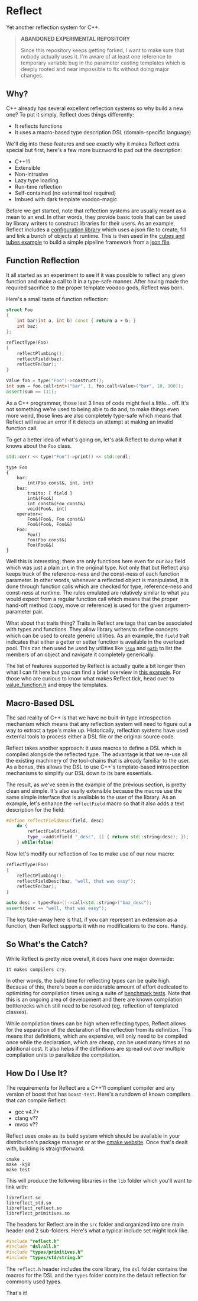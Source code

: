 # Reflect #

Yet another reflection system for C++.

> **ABANDONED EXPERIMENTAL REPOSITORY**
>
> Since this repository keeps getting forked, I want to make sure that nobody
> actually uses it. I'm aware of at least one reference to temporary variable
> bug in the parameter casting templates which is deeply rooted and near
> impossible to fix without doing major changes.


## Why? ##

C++ already has several excellent reflection systems so why build a new one? To
put it simply, Reflect does things differently:

* It reflects functions
* It uses a macro-based type description DSL (domain-specific language)

We'll dig into these features and see exactly why it makes Reflect extra special
but first, here's a few more buzzword to pad out the description:

* C++11
* Extensible
* Non-intrusive
* Lazy type loading
* Run-time reflection
* Self-contained (no external tool required)
* Imbued with dark template voodoo-magic

Before we get started, note that reflection systems are usually meant as a mean
to an end. In other words, they provide basic tools that can be used by library
writers to construct libraries for their users. As an example, Reflect includes
a [configuration library](src/utils/config) which uses a json file to create,
fill and link a bunch of objects at runtime. This is then used in the
[cubes and tubes example](tests/cubes_test.cpp) to build a simple pipeline
framework from a [json file](tests/data/cubes.json).


## Function Reflection ##

It all started as an experiment to see if it was possible to reflect any given
function and make a call to it in a type-safe manner. After having made the
required sacrifice to the proper template voodoo gods, Reflect was born.

Here's a small taste of function reflection:

```c++
struct Foo
{
    int bar(int a, int b) const { return a + b; }
	int baz;
};

reflectType(Foo)
{
    reflectPlumbing();
	reflectField(baz);
    reflectFn(bar);
}

Value foo = type("Foo")->construct();
int sum = foo.call<int>("bar", 1, foo.call<Value>("bar", 10, 100));
assert(sum == 111);
```

As a C++ programmer, those last 3 lines of code might feel a little... off. It's
not something we're used to being able to do and, to make things even more
weird, those lines are also completely type-safe which means that Reflect will
raise an error if it detects an attempt at making an invalid function call.

To get a better idea of what's going on, let's ask Reflect to dump what it knows
about the `Foo` class.

```c++
std::cerr << type("Foo")->print() << std::endl;
```
```
type Foo
{
    bar:
        int(Foo const&, int, int)
    baz:
        traits: [ field ]
        int&(Foo&)
        int const&(Foo const&)
        void(Foo&, int)
    operator=:
        Foo&(Foo&, Foo const&)
        Foo&(Foo&, Foo&&)
    Foo:
        Foo()
        Foo(Foo const&)
        Foo(Foo&&)
}
```

Well this is interesting; there are only functions here even for our `baz` field
which was just a plain `int` in the original type. Not only that but Reflect
also keeps track of the reference-ness and the const-ness of each function
parameter. In other words, whenever a reflected object is manipulated, it is
done through function calls which are checked for type, reference-ness and
const-ness at runtime. The rules emulated are relatively similar to what you
would expect from a regular function call which means that the proper hand-off
method (copy, move or reference) is used for the given argument-parameter pair.

What about that traits thing? Traits in Reflect are tags that can be associated
with types and functions. They allow library writers to define concepts which
can be used to create generic utilities. As an example, the `field` trait
indicates that either a getter or setter function is available in the overload
pool. This can then used be used by utilities like [`json`](src/utils/json) and
[`path`](src/utils/config/path.h) to list the members of an object and navigate
it completely generically.

The list of features supported by Reflect is actually quite a bit longer then
what I can fit here but you can find a brief overview in
[this example](tests/demo_test.cpp). For those who are curious to know what
makes Reflect tick, head over to [value_function.h](src/value_function.h) and
enjoy the templates.


## Macro-Based DSL ##

The sad reality of C++ is that we have no built-in type introspection mechanism
which means that any reflection system will need to figure out a way to extract
a type's make up. Historically, reflection systems have used external tools to
process either a DSL file or the original source code.

Reflect takes another approach: it uses macros to define a DSL which is compiled
alongside the reflected type. The advantage is that we re-use all the existing
machinery of the tool-chains that is already familiar to the user. As a bonus,
this allows the DSL to use C++'s template-based introspection mechanisms to
simplify our DSL down to its bare essentials.

The result, as we've seen in the example of the previous section, is pretty
clean and simple. It's also easily extensible because the macros use the same
simple interface that is available to the user of the library. As an example,
let's enhance the `reflectField` macro so that it also adds a text description
for the field:

```c++
#define reflectFieldDesc(field, desc)                                   \
    do {                                                                \
        reflectField(field);                                            \
        type_->add(#field "_desc", [] { return std::string(desc); });   \
    } while(false)
```

Now let's modify our reflection of `Foo` to make use of our new macro:

```c++
reflectType(Foo)
{
    reflectPlumbing();
	reflectFieldDesc(baz, "well, that was easy");
    reflectFn(bar);
}

auto desc = type<Foo>()->call<std::string>("baz_desc");
assert(desc == "well, that was easy");
```

The key take-away here is that, if you can represent an extension as a function,
then Reflect supports it with no modifications to the core. Handy.


## So What's the Catch? ##

While Reflect is pretty nice overall, it does have one major downside:

    It makes compilers cry.

In other words, the build time for reflecting types can be quite high. Because
of this, there's been a considerable amount of effort dedicated to optimizing
for compilation times using a suite of [benchmark tests](tests/cperf). Note that
this is an ongoing area of development and there are known compilation
bottlenecks which still need to be resolved (eg. reflection of templated
classes).

While compilation times can be high when reflecting types, Reflect allows for
the separation of the declaration of the reflection from its definition. This
means that definitions, which are expensive, will only need to be compiled once
while the declaration, which are cheap, can be used many times at no additional
cost. It also helps if the definitions are spread out over multiple compilation
units to parallelize the compilation.


## How Do I Use It? ##

The requirements for Reflect are a C++11 compliant compiler and any version of
boost that has `boost-test`. Here's a rundown of known compilers that can
compile Reflect:

* gcc v4.7+
* clang v??
* mvcc v??

Reflect uses `cmake` as its build system which should be available in your
distribution's package manager or at the
[cmake website](http://www.cmake.org). Once that's dealt with, building is
straightforward:

```
cmake .
make -kj8
make test
```

This will produce the following libraries in the `lib` folder which you'll want
to link with:

```
libreflect.so
libreflect_std.so
libreflect_reflect.so
libreflect_primitives.so
```

The headers for Reflect are in the `src` folder and organized into one main header
and 2 sub-folders. Here's what a typical include set might look like.

```c++
#include "reflect.h"
#include "dsl/all.h"
#include "types/primitives.h"
#include "types/std/string.h"
```

The `reflect.h` header includes the core library, the `dsl` folder contains the
macros for the DSL and the `types` folder contains the default reflection for
commonly used types.

That's it!
